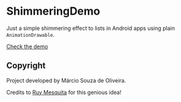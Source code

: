 # ShimmeringDemo
Just a simple shimmering effect to lists in Android apps using plain `AnimationDrawable`.

[Check the demo](screenshot/ShimmeringDemo.mov)

## Copyright

Project developed by Márcio Souza de Oliveira.

Credits to [Ruy Mesquita](https://github.com/mesquitaa) for this genious idea! 
